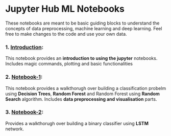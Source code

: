 # Jupyter Hub ML Notebooks

These notebooks are meant to be basic guiding blocks to understand the concepts of data preprocessing, machine learning and deep learning. Feel free to make changes to the code and use your own data. 

### 1. [Introduction](http://ec2-18-212-65-156.compute-1.amazonaws.com/sampathkethineedi/ml_notebooks/blob/dev/Introduction.ipynb):

This notebook provides an **introduction to using the jupyter** notebooks. Includes magic commands, plotting and basic functionalities

### 2. [Notebook-1](http://ec2-18-212-65-156.compute-1.amazonaws.com/sampathkethineedi/ml_notebooks/blob/dev/Notebook-1.ipynb):

This notebook provides a walkthorugh over building a classification probelm using **Decision Trees**, **Random Forest** and Random Forest using **Random Search** algorithm. Includes **data preprocessing and visualisation** parts.

### 3. [Notebook-2](http://ec2-18-212-65-156.compute-1.amazonaws.com/sampathkethineedi/ml_notebooks/blob/dev/Notebook-2.ipynb):

Provides a walkthorugh over building a binary classifier using **LSTM** network. 